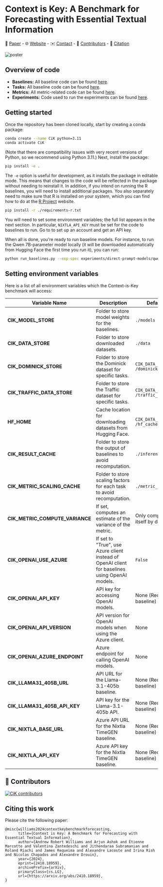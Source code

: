 # Context is Key: A Benchmark for Forecasting with Essential Textual Information

📄 [Paper](https://arxiv.org/abs/2410.18959) -
🌐 [Website](https://servicenow.github.io/context-is-key-forecasting) -
✉️ [Contact](mailto:arjun.ashok@servicenow.com,andrew.williams1@servicenow.com,alexandre.drouin@servicenow.com) -
🌟 [Contributors](#contributors) -
📝 [Citation](#citing-this-work)

![poster](https://github.com/user-attachments/assets/523ae60a-6c3d-42bf-80b8-83e23d8e7ab0)

## Overview of code

* **Baselines:** All baseline code can be found [here](./cik_benchmark/baselines).
* **Tasks:** All baseline code can be found [here](./cik_benchmark/tasks).
* **Metrics:** All metric-related code can be found [here](./cik_benchmark/metrics).
* **Experiments:** Code used to run the experiments can be found [here](./experiments).

## Getting started

Once the repository has been cloned locally, start by creating a conda package:
```bash
conda create --name CiK python=3.11
conda activate CiK
```
(Note that there are compatibility issues with very recent versions of Python,
so we recommend using Python 3.11.)
Next, install the package:
```bash
pip install -e .
```
The `-e` option is useful for development, as it installs the package in
editable mode. This means that changes to the code will be reflected in the
package without needing to reinstall it. In addition, if you intend on running
the R baselines, you will need to install additional packages. You also
separately need to make sure that R is installed on your system, which you can
find how to do at the [R Project](https://r-project.org) website.
```bash
pip install -r ./requirements-r.txt
```

You will need to set some environment variables; the full list appears in the
next section. In particular, `NIXTLA_API_KEY` must be set for the code to
baselines to run. Go to [](https://dashboard.nixtla.io/) to set up an account
and get an API key.

When all is done, you're ready to run baseline models. For instance, to run the
Qwen 7B-parameter model locally (it will be downloaded automatically from Hugging Face the first time you run it), you can run:
```bash
python run_baselines.py --exp-spec experiments/direct-prompt-models/qwen_7b_instruct_ctx_g2.json
```

## Setting environment variables

Here is a list of all environment variables which the Context-is-Key benchmark will access:

| Variable Name               | Description                                                                                     | Default Value                        |
|-----------------------------|-------------------------------------------------------------------------------------------------|--------------------------------------|
| **CIK_MODEL_STORE**         | Folder to store model weights for the baselines.                                                | `./models`                           |
| **CIK_DATA_STORE**          | Folder to store downloaded datasets.                                                            | `./data`                     |
| **CIK_DOMINICK_STORE**      | Folder to store the Dominick dataset for specific tasks.                                        | `CIK_DATA_STORE + /dominicks`        |
| **CIK_TRAFFIC_DATA_STORE**  | Folder to store the Traffic dataset for specific tasks.                                         | `CIK_DATA_STORE + /traffic_data`     |
| **HF_HOME**                 | Cache location for downloading datasets from Hugging Face.                                      | `CIK_DATA_STORE + /hf_cache`         |
| **CIK_RESULT_CACHE**        | Folder to store the output of baselines to avoid recomputation.                                 | `./inference_cache`                  |
| **CIK_METRIC_SCALING_CACHE**| Folder to store scaling factors for each task to avoid recomputation.                           | `./metric_scaling_cache`             |
| **CIK_METRIC_COMPUTE_VARIANCE** | If set, computes an estimate of the variance of the metric.                              | Only compute metric itself by default|
| **CIK_OPENAI_USE_AZURE**    | If set to "True", use Azure client instead of OpenAI client for baselines using OpenAI models.  | `False`                              |
| **CIK_OPENAI_API_KEY**      | API key for accessing OpenAI models.                                    | None (Required for baseline)         |
| **CIK_OPENAI_API_VERSION**  | API version for OpenAI models when using the Azure client.                                     | None                                 |
| **CIK_OPENAI_AZURE_ENDPOINT** | Azure endpoint for calling OpenAI models.                                                    | None                                 |
| **CIK_LLAMA31_405B_URL**    | API URL for the Llama-3.1-405b baseline.                                | None (Required for baseline)         |
| **CIK_LLAMA31_405B_API_KEY**| API key for the Llama-3.1-405b API.                                     | None (Required for baseline)         |
| **CIK_NIXTLA_BASE_URL**     | Azure API URL for the Nixtla TimeGEN baseline.                             | None (Required for baseline)         |
| **CIK_NIXTLA_API_KEY**          | Azure API key for the Nixtla TimeGEN baseline.                          | None (Required for baseline)         |

## 🌟 Contributors

[![CiK contributors](https://contrib.rocks/image?repo=ServiceNow/context-is-key-forecasting&max=2000)](https://github.com/ServiceNow/context-is-key-forecasting/graphs/contributors)

## Citing this work

Please cite the following paper:
```
@misc{williams2024contextkeybenchmarkforecasting,
      title={Context is Key: A Benchmark for Forecasting with Essential Textual Information}, 
      author={Andrew Robert Williams and Arjun Ashok and Étienne Marcotte and Valentina Zantedeschi and Jithendaraa Subramanian and Roland Riachi and James Requeima and Alexandre Lacoste and Irina Rish and Nicolas Chapados and Alexandre Drouin},
      year={2024},
      eprint={2410.18959},
      archivePrefix={arXiv},
      primaryClass={cs.LG},
      url={https://arxiv.org/abs/2410.18959}, 
}
```
